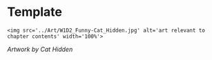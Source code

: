 # Template

 ````{div} full-width 
 <img src='../Art/W1D2_Funny-Cat_Hidden.jpg' alt='art relevant to chapter contents' width='100%'> 
```` 

*Artwork by Cat Hidden*